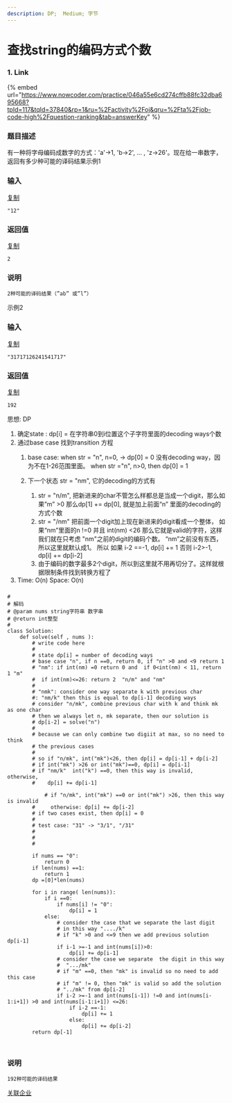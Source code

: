 ```yaml
---
description: DP;  Medium; 字节
---
```


# 查找string的编码方式个数

### 1. Link

{% embed url="https://www.nowcoder.com/practice/046a55e6cd274cffb88fc32dba695668?tpId=117&tqId=37840&rp=1&ru=%2Factivity%2Foj&qru=%2Fta%2Fjob-code-high%2Fquestion-ranking&tab=answerKey" %}



### 题目描述

有一种将字母编码成数字的方式：'a'-&gt;1, 'b-&gt;2', ... , 'z-&gt;26'。现在给一串数字，返回有多少种可能的译码结果示例1

### 输入

[复制](javascript:void%280%29;)

```text
"12"
```

### 返回值

[复制](javascript:void%280%29;)

```text
2
```

### 说明

```text
2种可能的译码结果（”ab” 或”l”）
```

示例2

### 输入

[复制](javascript:void%280%29;)

```text
"31717126241541717"
```



### 返回值

[复制](javascript:void%280%29;)

```text
192
```

思想: DP

1.  确定state : dp\[i\] = 在字符串0到i位置这个子字符里面的decoding ways个数
2. 通过base case 找到transition 方程
   1. base case: when str = "n", n=0,  -&gt; dp\[0\] = 0 没有decoding way，因为不在1-26范围里面。 when str ="n", n&gt;0,  then  dp\[0\] = 1
   2. 下一个状态 str = "nm", 它的decoding的方式有

      1. str = "n/m", 把新进来的char不管怎么样都总是当成一个digit，那么如果”m” &gt;0 那么dp\[1\] += dp\[0\],  就是加上前面“n” 里面的decoding的方式个数
      2. str = "/nm" 把前面一个digit加上现在新进来的digit看成一个整体， 如果“nm”里面的n !=0 并且 int\(nm\) &lt;26 那么它就是valid的字符，这样我们就在只考虑 "nm"之前的digit的编码个数。 “nm”之前没有东西，所以这里就默认成1。 所以 如果 i-2 ==-1,  dp\[i\] += 1 否则 i-2&gt;-1,  dp\[i\] += dp\[i-2\]
      3. 由于编码的数字最多2个digit，所以到这里就不用再切分了。这样就根据限制条件找到转换方程了
3. Time: O\(n\) Space: O\(n\)

### 

```text
#
# 解码
# @param nums string字符串 数字串
# @return int整型
#
class Solution:
    def solve(self , nums ):
        # write code here
        #
        # state dp[i] = number of decoding ways
        # base case "n", if n ==0, return 0, if "n" >0 and <9 return 1
        # "nm": if int(nm) =0 return 0 and  if 0<int(nm) < 11, return 1 "m"
        #  if int(nm)<=26: return 2  "n/m" and "nm"
        #
        # "nmk": consider one way separate k with previous char
        #: "nm/k" then this is equal to dp[i-1] decoding ways
        # consider "n/mk", combine previous char with k and think mk as one char
        # then we always let n, mk separate, then our solution is 
        # dp[i-2] = solve("n")
        #
        # because we can only combine two digiit at max, so no need to think
        # the previous cases
        #
        # so if "n/mk", int("mk")<26, then dp[i] = dp[i-1] + dp[i-2]
        # if int("mk") >26 or int("mk")==0, dp[i] = dp[i-1]
        # if "nm/k"  int("k") ==0, then this way is invalid, otherwise,
        #    dp[i] += dp[i-1]
    
            # if "n/mk", int("mk") ==0 or int("mk") >26, then this way is invalid
        #     otherwise: dp[i] += dp[i-2]
        # if two cases exist, then dp[i] = 0
        #
        # test case: "31" -> "3/1", "/31"
        #
        #
        #
        
        if nums == "0":
            return 0
        if len(nums) ==1:
            return 1
        dp =[0]*len(nums)
        
        for i in range( len(nums)):
            if i ==0:
                if nums[i] != "0":
                    dp[i] = 1
            else:
                # consider the case that we separate the last digit 
                # in this way "..../k"
                # if "k" >0 and <=9 then we add previous solution dp[i-1]
                if i-1 >=-1 and int(nums[i])>0:
                    dp[i] += dp[i-1]
                # consider the case we separate  the digit in this way
                #  ".../mk"
                # if "m" ==0, then "mk" is invalid so no need to add this case
                # if "m" != 0, then "mk" is valid so add the solution
                # "../mk" from dp[i-2]
                if i-2 >=-1 and int(nums[i-1]) !=0 and int(nums[i-1:i+1]) >0 and int(nums[i-1:i+1]) <=26:
                    if i-2 ==-1:
                        dp[i] += 1
                    else:
                        dp[i] += dp[i-2]
        return dp[-1]
        
        
```

### 说明

```text
192种可能的译码结果
```

[ 关联企业](javascript:void%280%29;)

